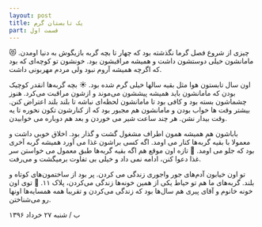 ```yaml
---
layout: post
title: یک تابستان گرم
part: قسمت اول
---
```


چیزی از شروع فصل گرما نگذشته بود که چهار تا بچه گربه بازیگوش به دنیا اومدن. 😻 مامانشون خیلی دوستشون داشت و همیشه مراقبشون بود. خونشون تو کوچه‌ای که بود که اگرچه همیشه آروم نبود ولی مردم مهربونی داشت.

اون سال تابستون هوا مثل بقیه سالها خیلی گرم شده بود. ☀️ بچه گربه‌ها انقدر کوچیک بودن که مامانشون باید همیشه پیششون می‌موند و ازشون مراقبت می‌کرد. هنوز چشماشون بسته بود و کافی بود تا مامانشون لحظه‌ای نباشه تا بلند بلند اعتراض کنن. بیشتر وقت ها خواب بودن و مامانشون هم مجبور بود که از کنارشون تکون نخوره تا یه وقت بیدار نشن. هر چند ساعت شیر می خوردن و بعد هم دوباره می خوابیدن.

باباشون هم همیشه همون اطراف مشغول گشت و گذار بود. اخلاق خوبی داشت و معمولا با بقیه گربه‌ها کنار می اومد. اگه کسی براشون غذا می آورد همیشه گربه آخری بود که جلو می اومد. 🍗 تازه اون موقع هم اگه بقیه گربه‌ها طبق معمول می خواستن سر غذا دعوا کنن، ادامه نمی داد و خیلی بی تفاوت برمیگشت و می‌رفت.

تو اون خیابون آدم‌های جور واجوری زندگی می کردن. پر بود از ساختمون‌های کوتاه و بلند. گربه‌های ما هم تو حیاط یکی از همین خونه‌ها زندگی می‌کردن، پلاک ۱۱. 🏡 توی اون خونه خانوم و آقای پیری هم سال‌ها بود که زندگی می‌کردن و تقریبا همه همسایه‌ها اونها رو می‌شناختن.


ب / شنبه ۲۷ خرداد ۱۳۹۶

